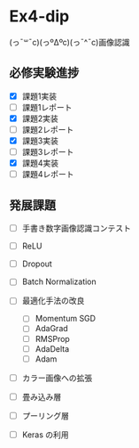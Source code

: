 # Ex4-dip

(っ¯꒳¯c)(っºΔºc)(っ¯^¯c)画像認識

## 必修実験進捗

- [x] 課題1実装
- [ ] 課題1レポート
- [x] 課題2実装
- [ ] 課題2レポート
- [x] 課題3実装
- [ ] 課題3レポート
- [x] 課題4実装
- [ ] 課題4レポート

## 発展課題

- [ ] 手書き数字画像認識コンテスト
- [ ] ReLU
- [ ] Dropout
- [ ] Batch Normalization
- [ ] 最適化手法の改良

    - [ ] Momentum SGD
    - [ ] AdaGrad
    - [ ] RMSProp
    - [ ] AdaDelta
    - [ ] Adam

- [ ] カラー画像への拡張
- [ ] 畳み込み層
- [ ] プーリング層

- [ ] Keras の利用